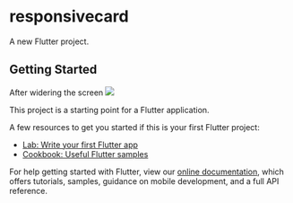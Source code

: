 # responsivecard

A new Flutter project.

## Getting Started
After widering the screen
<img src="https://user-images.githubusercontent.com/75671317/172696923-3ab268b7-7bcb-460e-bf4c-36e3bee77367.png">

This project is a starting point for a Flutter application.

A few resources to get you started if this is your first Flutter project:

- [Lab: Write your first Flutter app](https://flutter.dev/docs/get-started/codelab)
- [Cookbook: Useful Flutter samples](https://flutter.dev/docs/cookbook)

For help getting started with Flutter, view our
[online documentation](https://flutter.dev/docs), which offers tutorials,
samples, guidance on mobile development, and a full API reference.
